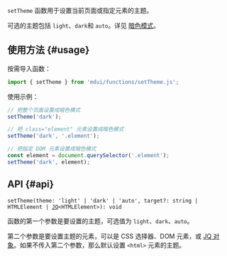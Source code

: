 `setTheme` 函数用于设置当前页面或指定元素的主题。

可选的主题包括 `light`、`dark`和 `auto`。详见 [暗色模式](/zh-cn/docs/2/styles/dark-mode)。

## 使用方法 {#usage}

按需导入函数：

```js
import { setTheme } from 'mdui/functions/setTheme.js';
```

使用示例：

```js
// 把整个页面设置成暗色模式
setTheme('dark');

// 把 class="element" 元素设置成暗色模式
setTheme('dark', '.element');

// 把指定 DOM 元素设置成暗色模式
const element = document.querySelector('.element');
setTheme('dark', element);
```

## API {#api}

<pre><code class="nohighlight">setTheme(theme: 'light' | 'dark' | 'auto', target?: string | HTMLElement | <a href="/zh-cn/docs/2/functions/jq">JQ</a>&lt;HTMLElement&gt;): void</code></pre>

函数的第一个参数是要设置的主题，可选值为 `light`、`dark`、`auto`。

第二个参数是要设置主题的元素，可以是 CSS 选择器、DOM 元素，或 [JQ 对象](/zh-cn/docs/2/functions/jq)。如果不传入第二个参数，那么默认设置 `<html>` 元素的主题。
